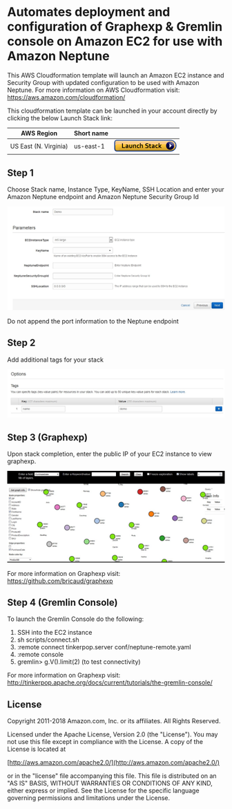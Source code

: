 # Automates deployment and configuration of Graphexp & Gremlin console on Amazon EC2 for use with Amazon Neptune 

This AWS Cloudformation template will launch an Amazon EC2 instance and Security Group with updated configuration to be used with Amazon Neptune. For more information on AWS Cloudformation visit: https://aws.amazon.com/cloudformation/


This cloudformation template can be launched in your account directly by clicking the below Launch Stack link:


| AWS Region | Short name | | 
| -- | -- | -- |
| US East (N. Virginia) | us-east-1 | [![cloudformation-launch-button](images/cloudformation-launch-stack.png)](https://console.aws.amazon.com/cloudformation/home?region=us-east-1#/stacks/new?stackName=NeptuneDemo&templateURL=https://s3.amazonaws.com/neptune-labs/cloudformation/gremlin-client-tools-cfn.json) |


## Step 1

Choose Stack name, Instance Type, KeyName, SSH Location and enter your Amazon Neptune endpoint and Amazon Neptune Security Group Id

![cloudformation](images/step1.jpg)

Do not append the port information to the Neptune endpoint  


## Step 2

Add additional tags for your stack

![cloudformation](images/step2.jpg)


## Step 3 (Graphexp)

Upon stack completion, enter the public IP of your EC2 instance to view graphexp.

![cloudformation](images/step3.jpg)

For more information on Graphexp visit: https://github.com/bricaud/graphexp

## Step 4 (Gremlin Console)

To launch the Gremlin Console do the following: 

1. SSH into the EC2 instance
2. sh scripts/connect.sh
3. :remote connect tinkerpop.server conf/neptune-remote.yaml
4. :remote console
5. gremlin> g.V().limit(2) (to test connectivity)


For more information on Graphexp visit: http://tinkerpop.apache.org/docs/current/tutorials/the-gremlin-console/

## License

Copyright 2011-2018 Amazon.com, Inc. or its affiliates. All Rights Reserved.

Licensed under the Apache License, Version 2.0 (the "License"). You may not use this file except in compliance with the License. A copy of the License is located at

[http://aws.amazon.com/apache2.0/](http://aws.amazon.com/apache2.0/)

or in the "license" file accompanying this file. This file is distributed on an "AS IS" BASIS, WITHOUT WARRANTIES OR CONDITIONS OF ANY KIND, either express or implied. See the License for the specific language governing permissions and limitations under the License.








